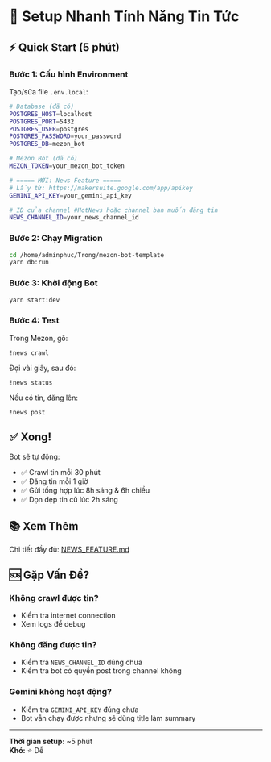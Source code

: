 # 🚀 Setup Nhanh Tính Năng Tin Tức

## ⚡ Quick Start (5 phút)

### Bước 1: Cấu hình Environment

Tạo/sửa file `.env.local`:

```bash
# Database (đã có)
POSTGRES_HOST=localhost
POSTGRES_PORT=5432
POSTGRES_USER=postgres
POSTGRES_PASSWORD=your_password
POSTGRES_DB=mezon_bot

# Mezon Bot (đã có)
MEZON_TOKEN=your_mezon_bot_token

# ===== MỚI: News Feature =====
# Lấy từ: https://makersuite.google.com/app/apikey
GEMINI_API_KEY=your_gemini_api_key

# ID của channel #HotNews hoặc channel bạn muốn đăng tin
NEWS_CHANNEL_ID=your_news_channel_id
```

### Bước 2: Chạy Migration

```bash
cd /home/adminphuc/Trong/mezon-bot-template
yarn db:run
```

### Bước 3: Khởi động Bot

```bash
yarn start:dev
```

### Bước 4: Test

Trong Mezon, gõ:
```
!news crawl
```

Đợi vài giây, sau đó:
```
!news status
```

Nếu có tin, đăng lên:
```
!news post
```

## ✅ Xong!

Bot sẽ tự động:
- ✅ Crawl tin mỗi 30 phút
- ✅ Đăng tin mỗi 1 giờ  
- ✅ Gửi tổng hợp lúc 8h sáng & 6h chiều
- ✅ Dọn dẹp tin cũ lúc 2h sáng

## 📚 Xem Thêm

Chi tiết đầy đủ: [NEWS_FEATURE.md](NEWS_FEATURE.md)

## 🆘 Gặp Vấn Đề?

### Không crawl được tin?
- Kiểm tra internet connection
- Xem logs để debug

### Không đăng được tin?
- Kiểm tra `NEWS_CHANNEL_ID` đúng chưa
- Kiểm tra bot có quyền post trong channel không

### Gemini không hoạt động?
- Kiểm tra `GEMINI_API_KEY` đúng chưa
- Bot vẫn chạy được nhưng sẽ dùng title làm summary

---

**Thời gian setup:** ~5 phút  
**Khó:** ⭐ Dễ


